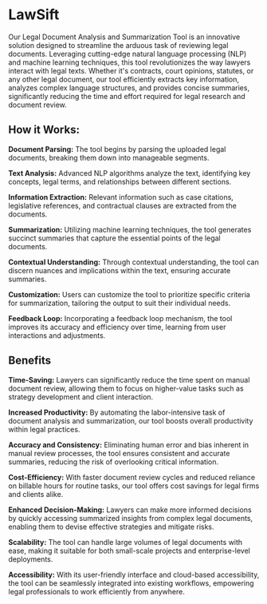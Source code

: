 # LawSift
Our Legal Document Analysis and Summarization Tool is an innovative solution designed to streamline the arduous task of reviewing legal documents. Leveraging cutting-edge natural language processing (NLP) and machine learning techniques, this tool revolutionizes the way lawyers interact with legal texts. Whether it's contracts, court opinions, statutes, or any other legal document, our tool efficiently extracts key information, analyzes complex language structures, and provides concise summaries, significantly reducing the time and effort required for legal research and document review.

## How it Works:

**Document Parsing:** The tool begins by parsing the uploaded legal documents, breaking them down into manageable segments.

**Text Analysis:** Advanced NLP algorithms analyze the text, identifying key concepts, legal terms, and relationships between different sections.

**Information Extraction:** Relevant information such as case citations, legislative references, and contractual clauses are extracted from the documents.

**Summarization:** Utilizing machine learning techniques, the tool generates succinct summaries that capture the essential points of the legal documents.

**Contextual Understanding:** Through contextual understanding, the tool can discern nuances and implications within the text, ensuring accurate summaries.

**Customization:** Users can customize the tool to prioritize specific criteria for summarization, tailoring the output to suit their individual needs.

**Feedback Loop:** Incorporating a feedback loop mechanism, the tool improves its accuracy and efficiency over time, learning from user interactions and adjustments.

## Benefits

**Time-Saving:** Lawyers can significantly reduce the time spent on manual document review, allowing them to focus on higher-value tasks such as strategy development and client interaction.

**Increased Productivity:** By automating the labor-intensive task of document analysis and summarization, our tool boosts overall productivity within legal practices.

**Accuracy and Consistency:** Eliminating human error and bias inherent in manual review processes, the tool ensures consistent and accurate summaries, reducing the risk of overlooking critical information.

**Cost-Efficiency:** With faster document review cycles and reduced reliance on billable hours for routine tasks, our tool offers cost savings for legal firms and clients alike.

**Enhanced Decision-Making:** Lawyers can make more informed decisions by quickly accessing summarized insights from complex legal documents, enabling them to devise effective strategies and mitigate risks.

**Scalability:** The tool can handle large volumes of legal documents with ease, making it suitable for both small-scale projects and enterprise-level deployments.

**Accessibility:** With its user-friendly interface and cloud-based accessibility, the tool can be seamlessly integrated into existing workflows, empowering legal professionals to work efficiently from anywhere.


